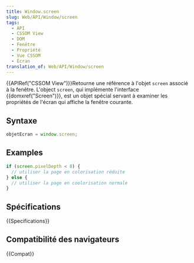 ```yaml
---
title: Window.screen
slug: Web/API/Window/screen
tags:
  - API
  - CSSOM View
  - DOM
  - Fenêtre
  - Propriété
  - Vue CSSOM
  - Écran
translation_of: Web/API/Window/screen
---
```

{{APIRef("CSSOM View")}}Retourne une référence à l'objet `screen` associé à la fenêtre. L'object `screen`, qui implémente l'interface {{domxref("Screen")}}, est un objet spécial servant à examiner les propriétés de l'écran qui affiche la fenêtre courante.

## Syntaxe

```js
objetEcran = window.screen;
```

## Examples

```js
if (screen.pixelDepth < 8) {
  // utiliser la page en colorisation réduite
} else {
  // utiliser la page en coolorisation normale
}
```

## Spécifications

{{Specifications}}

## Compatibilité des navigateurs

{{Compat}}
